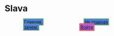 # Slava

<nav>
<a href=""> Главная </a>
<a href=""> Не главная </a>
<a href=""> зачем </a>
<a class="a" href=""> Войти </a>


</nav>
<style>
nav a{
fonr-size: 50px;
background: #497ce3;
border:3px solid #60a87d;
margin: 0 70px 40px 60px;
text-indent: 20px;
color: #f5e1e5
}
.a{
border: 4px solid  #f05672;
background: #a95de3
}

</style>
